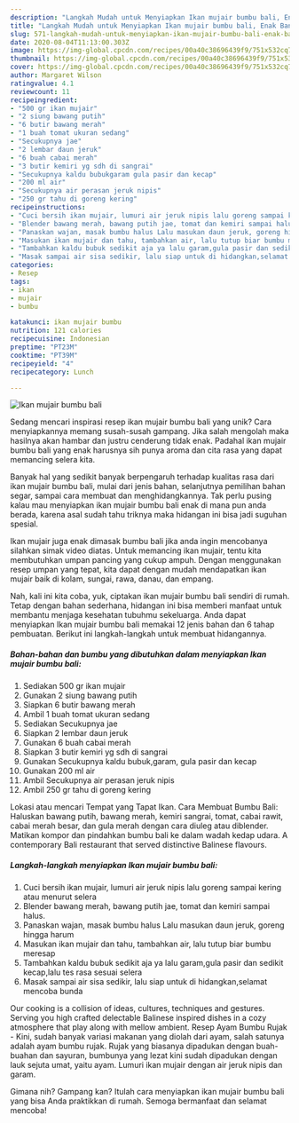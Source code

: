 ```yaml
---
description: "Langkah Mudah untuk Menyiapkan Ikan mujair bumbu bali, Enak Banget"
title: "Langkah Mudah untuk Menyiapkan Ikan mujair bumbu bali, Enak Banget"
slug: 571-langkah-mudah-untuk-menyiapkan-ikan-mujair-bumbu-bali-enak-banget
date: 2020-08-04T11:13:00.303Z
image: https://img-global.cpcdn.com/recipes/00a40c38696439f9/751x532cq70/ikan-mujair-bumbu-bali-foto-resep-utama.jpg
thumbnail: https://img-global.cpcdn.com/recipes/00a40c38696439f9/751x532cq70/ikan-mujair-bumbu-bali-foto-resep-utama.jpg
cover: https://img-global.cpcdn.com/recipes/00a40c38696439f9/751x532cq70/ikan-mujair-bumbu-bali-foto-resep-utama.jpg
author: Margaret Wilson
ratingvalue: 4.1
reviewcount: 11
recipeingredient:
- "500 gr ikan mujair"
- "2 siung bawang putih"
- "6 butir bawang merah"
- "1 buah tomat ukuran sedang"
- "Secukupnya jae"
- "2 lembar daun jeruk"
- "6 buah cabai merah"
- "3 butir kemiri yg sdh di sangrai"
- "Secukupnya kaldu bubukgaram gula pasir dan kecap"
- "200 ml air"
- "Secukupnya air perasan jeruk nipis"
- "250 gr tahu di goreng kering"
recipeinstructions:
- "Cuci bersih ikan mujair, lumuri air jeruk nipis lalu goreng sampai kering atau menurut selera"
- "Blender bawang merah, bawang putih jae, tomat dan kemiri sampai halus."
- "Panaskan wajan, masak bumbu halus Lalu masukan daun jeruk, goreng hingga harum"
- "Masukan ikan mujair dan tahu, tambahkan air, lalu tutup biar bumbu meresap"
- "Tambahkan kaldu bubuk sedikit aja ya lalu garam,gula pasir dan sedikit kecap,lalu tes rasa sesuai selera"
- "Masak sampai air sisa sedikir, lalu siap untuk di hidangkan,selamat mencoba bunda"
categories:
- Resep
tags:
- ikan
- mujair
- bumbu

katakunci: ikan mujair bumbu 
nutrition: 121 calories
recipecuisine: Indonesian
preptime: "PT23M"
cooktime: "PT39M"
recipeyield: "4"
recipecategory: Lunch

---
```



![Ikan mujair bumbu bali](https://img-global.cpcdn.com/recipes/00a40c38696439f9/751x532cq70/ikan-mujair-bumbu-bali-foto-resep-utama.jpg)

Sedang mencari inspirasi resep ikan mujair bumbu bali yang unik? Cara menyiapkannya memang susah-susah gampang. Jika salah mengolah maka hasilnya akan hambar dan justru cenderung tidak enak. Padahal ikan mujair bumbu bali yang enak harusnya sih punya aroma dan cita rasa yang dapat memancing selera kita.

Banyak hal yang sedikit banyak berpengaruh terhadap kualitas rasa dari ikan mujair bumbu bali, mulai dari jenis bahan, selanjutnya pemilihan bahan segar, sampai cara membuat dan menghidangkannya. Tak perlu pusing kalau mau menyiapkan ikan mujair bumbu bali enak di mana pun anda berada, karena asal sudah tahu triknya maka hidangan ini bisa jadi suguhan spesial.

Ikan mujair juga enak dimasak bumbu bali jika anda ingin mencobanya silahkan simak video diatas. Untuk memancing ikan mujair, tentu kita membutuhkan umpan pancing yang cukup ampuh. Dengan menggunakan resep umpan yang tepat, kita dapat dengan mudah mendapatkan ikan mujair baik di kolam, sungai, rawa, danau, dan empang.


Nah, kali ini kita coba, yuk, ciptakan ikan mujair bumbu bali sendiri di rumah. Tetap dengan bahan sederhana, hidangan ini bisa memberi manfaat untuk membantu menjaga kesehatan tubuhmu sekeluarga. Anda dapat menyiapkan Ikan mujair bumbu bali memakai 12 jenis bahan dan 6 tahap pembuatan. Berikut ini langkah-langkah untuk membuat hidangannya.

<!--inarticleads1-->

##### Bahan-bahan dan bumbu yang dibutuhkan dalam menyiapkan Ikan mujair bumbu bali:

1. Sediakan 500 gr ikan mujair
1. Gunakan 2 siung bawang putih
1. Siapkan 6 butir bawang merah
1. Ambil 1 buah tomat ukuran sedang
1. Sediakan Secukupnya jae
1. Siapkan 2 lembar daun jeruk
1. Gunakan 6 buah cabai merah
1. Siapkan 3 butir kemiri yg sdh di sangrai
1. Gunakan Secukupnya kaldu bubuk,garam, gula pasir dan kecap
1. Gunakan 200 ml air
1. Ambil Secukupnya air perasan jeruk nipis
1. Ambil 250 gr tahu di goreng kering


Lokasi atau mencari Tempat yang Tapat Ikan. Cara Membuat Bumbu Bali: Haluskan bawang putih, bawang merah, kemiri sangrai, tomat, cabai rawit, cabai merah besar, dan gula merah dengan cara diuleg atau diblender. Matikan kompor dan pindahkan bumbu bali ke dalam wadah kedap udara. A contemporary Bali restaurant that served distinctive Balinese flavours. 

<!--inarticleads2-->

##### Langkah-langkah menyiapkan Ikan mujair bumbu bali:

1. Cuci bersih ikan mujair, lumuri air jeruk nipis lalu goreng sampai kering atau menurut selera
1. Blender bawang merah, bawang putih jae, tomat dan kemiri sampai halus.
1. Panaskan wajan, masak bumbu halus Lalu masukan daun jeruk, goreng hingga harum
1. Masukan ikan mujair dan tahu, tambahkan air, lalu tutup biar bumbu meresap
1. Tambahkan kaldu bubuk sedikit aja ya lalu garam,gula pasir dan sedikit kecap,lalu tes rasa sesuai selera
1. Masak sampai air sisa sedikir, lalu siap untuk di hidangkan,selamat mencoba bunda


Our cooking is a collision of ideas, cultures, techniques and gestures. Serving you high crafted delectable Balinese inspired dishes in a cozy atmosphere that play along with mellow ambient. Resep Ayam Bumbu Rujak - Kini, sudah banyak variasi makanan yang diolah dari ayam, salah satunya adalah ayam bumbu rujak. Rujak yang biasanya dipadukan dengan buah-buahan dan sayuran, bumbunya yang lezat kini sudah dipadukan dengan lauk sejuta umat, yaitu ayam. Lumuri ikan mujair dengan air jeruk nipis dan garam. 

Gimana nih? Gampang kan? Itulah cara menyiapkan ikan mujair bumbu bali yang bisa Anda praktikkan di rumah. Semoga bermanfaat dan selamat mencoba!
